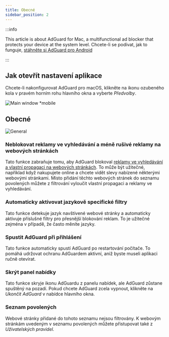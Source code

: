 ```yaml
---
title: Obecné
sidebar_position: 2
---
```


:::info

This article is about AdGuard for Mac, a multifunctional ad blocker that protects your device at the system level. Chcete-li se podívat, jak to funguje, [stáhněte si AdGuard pro Android](https://agrd.io/download-kb-adblock)

:::

## Jak otevřít nastavení aplikace

Chcete-li nakonfigurovat AdGuard pro macOS, klikněte na ikonu ozubeného kola v pravém horním rohu hlavního okna a vyberte _Předvolby_.

![Main window \*mobile](https://cdn.adtidy.org/content/kb/ad_blocker/mac/main.png)

## Obecné

![General](https://cdn.adtidy.org/content/kb/ad_blocker/mac/general.png)

### Neblokovat reklamy ve vyhledávání a méně rušivé reklamy na webových stránkách

Tato funkce zabraňuje tomu, aby AdGuard blokoval [reklamy ve vyhledávání a vlastní propagaci na webových stránkách](/general/ad-filtering/search-ads). To může být užitečné, například když nakupujete online a chcete vidět slevy nabízené některými webovými stránkami. Místo přidání těchto webových stránek do seznamu povolených můžete z filtrování vyloučit vlastní propagaci a reklamy ve vyhledávání.

### Automaticky aktivovat jazykově specifické filtry

Tato funkce detekuje jazyk navštívené webové stránky a automaticky aktivuje příslušné filtry pro přesnější blokování reklam. To je užitečné zejména v případě, že často měníte jazyky.

### Spustit AdGuard při přihlášení

Tato funkce automaticky spustí AdGuard po restartování počítače. To pomáhá udržovat ochranu AdGuardem aktivní, aniž byste museli aplikaci ručně otevírat.

### Skrýt panel nabídky

Tato funkce skryje ikonu AdGuardu z panelu nabídek, ale AdGuard zůstane spuštěný na pozadí. Pokud chcete AdGuard zcela vypnout, klikněte na _Ukončit AdGuard_ v nabídce hlavního okna.

### Seznam povolených

Webové stránky přidané do tohoto seznamu nejsou filtrovány. K webovým stránkám uvedeným v seznamu povolených můžete přistupovat také z _Uživatelských pravidel_.
